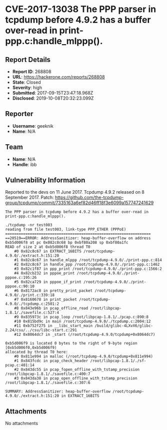# CVE-2017-13038 The PPP parser in tcpdump before 4.9.2 has a buffer over-read in print-ppp.c:handle_mlppp().

## Report Details
- **Report ID**: 268808
- **URL**: https://hackerone.com/reports/268808
- **State**: Closed
- **Severity**: high
- **Submitted**: 2017-09-15T23:47:18.968Z
- **Disclosed**: 2019-10-08T20:32:23.099Z

## Reporter
- **Username**: geeknik
- **Name**: N/A

## Team
- **Name**: N/A
- **Handle**: ibb

## Vulnerability Information
Reported to the devs on 11 June 2017.
Tcpdump 4.9.2 released on 8 September 2017.
Patch: https://github.com/the-tcpdump-group/tcpdump/commit/7335163a6ef82d46ff18f3e6099a157747241629

`The PPP parser in tcpdump before 4.9.2 has a buffer over-read in print-ppp.c:handle_mlppp().`

```
./tcpdump -nr test003
reading from file test003, link-type PPP_ETHER (PPPoE)
=================================================================
==20519==ERROR: AddressSanitizer: heap-buffer-overflow on address 0xb5d006f8 at pc 0x082c8c68 bp 0xbf80a208 sp 0xbf80a1fc
READ of size 2 at 0xb5d006f8 thread T0
    #0 0x82c8c67 in EXTRACT_16BITS /root/tcpdump-4.9.0/./extract.h:151:20
    #1 0x82c8c67 in handle_mlppp /root/tcpdump-4.9.0/./print-ppp.c:814
    #2 0x82c8c67 in handle_ppp /root/tcpdump-4.9.0/./print-ppp.c:1462
    #3 0x82c1f87 in ppp_print /root/tcpdump-4.9.0/./print-ppp.c:1566:2
    #4 0x82cb232 in pppoe_print /root/tcpdump-4.9.0/./print-pppoe.c:195:26
    #5 0x82ca729 in pppoe_if_print /root/tcpdump-4.9.0/./print-pppoe.c:90:10
    #6 0x8172ac8 in pretty_print_packet /root/tcpdump-4.9.0/./print.c:339:18
    #7 0x8160678 in print_packet /root/tcpdump-4.9.0/./tcpdump.c:2501:2
    #8 0x843e96b in pcap_offline_read /root/libpcap-1.8.1/./savefile.c:527:4
    #9 0x835973c in pcap_loop /root/libpcap-1.8.1/./pcap.c:890:8
    #10 0x815bd9c in main /root/tcpdump-4.9.0/./tcpdump.c:2004:12
    #11 0xb752f275 in __libc_start_main /build/glibc-4LXvX6/glibc-2.24/csu/../csu/libc-start.c:291
    #12 0x8064dc7 in _start (/root/tcpdump-4.9.0/tcpdump+0x8064dc7)

0xb5d006f9 is located 0 bytes to the right of 9-byte region [0xb5d006f0,0xb5d006f9)
allocated by thread T0 here:
    #0 0x811e994 in malloc (/root/tcpdump-4.9.0/tcpdump+0x811e994)
    #1 0x843fcdc in pcap_check_header /root/libpcap-1.8.1/./sf-pcap.c:401:14
    #2 0x843dc55 in pcap_fopen_offline_with_tstamp_precision /root/libpcap-1.8.1/./savefile.c:400:7
    #3 0x843da38 in pcap_open_offline_with_tstamp_precision /root/libpcap-1.8.1/./savefile.c:307:6

SUMMARY: AddressSanitizer: heap-buffer-overflow /root/tcpdump-4.9.0/./extract.h:151:20 in EXTRACT_16BITS
```

## Attachments
No attachments
